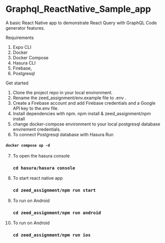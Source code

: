 # Graphql_ReactNative_Sample_app
A basic React Native app to demonstrate React Query with GraphQL Code generator features.

Requirements

1. Expo CLI
2. Docker
3. Docker Compose
4. Hasura CLI
5. Firebase,
6. Postgresql

Get started

1. Clone the project repo in your local environment.
2. Rename the zeed_assignment/env.example file to .env .
3. Create a Firebase account and add Firebase credentials and a Google API key to the.env file.
4. Install dependencies with npm. npm install & zeed_assignment/npm install
5. change docker-compose environment to your local postgresql database envirement credentials.
6. To connect Postgresql database with Hasura Run 
#### `docker compose up -d`
7. To open the hasura console
    ### `cd hasura/hasura console`
8. To start react native app
    ### `cd zeed_assignment/npm run start`
9. To run on Android
    ### `cd zeed_assignment/npm run android`
10. To run on Android
    ### `cd zeed_assignment/npm run ios`


